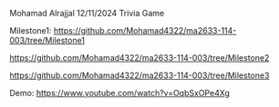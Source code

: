 Mohamad Alrajjal
12/11/2024
Trivia Game

Milestone1:
https://github.com/Mohamad4322/ma2633-114-003/tree/Milestone1




https://github.com/Mohamad4322/ma2633-114-003/tree/Milestone2




https://github.com/Mohamad4322/ma2633-114-003/tree/Milestone3

















Demo:
https://www.youtube.com/watch?v=OqbSxOPe4Xg

